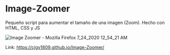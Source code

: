 # Image-Zoomer
Pequeño script para aumentar el tamaño de una imagen (Zoom). Hecho con HTML, CSS y JS

![Image Zoomer - Mozilla Firefox 7_24_2020 12_54_21 AM](https://user-images.githubusercontent.com/57246901/88359352-b66a9880-cd48-11ea-9d03-74233d140fa9.png)

Link:
https://cjgv1809.github.io/Image-Zoomer/
